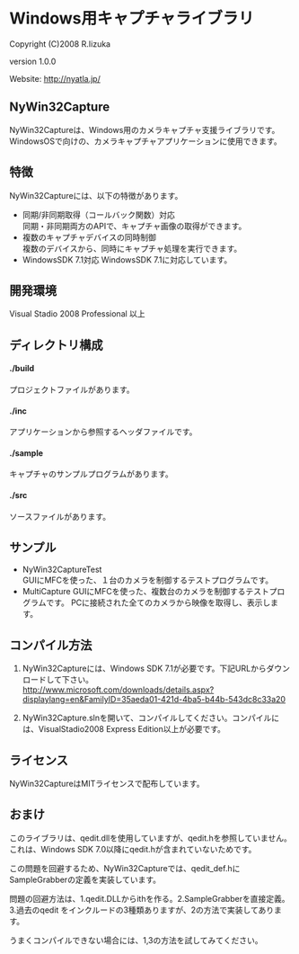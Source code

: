 # Windows用キャプチャライブラリ
Copyright (C)2008 R.Iizuka

version 1.0.0

Website:	http://nyatla.jp/


## NyWin32Capture

NyWin32Captureは、Windows用のカメラキャプチャ支援ライブラリです。
WindowsOSで向けの、カメラキャプチャアプリケーションに使用できます。


## 特徴
NyWin32Captureには、以下の特徴があります。
	
* 同期/非同期取得（コールバック関数）対応  
同期・非同期両方のAPIで、キャプチャ画像の取得ができます。
* 複数のキャプチャデバイスの同時制御  
複数のデバイスから、同時にキャプチャ処理を実行できます。
* WindowsSDK 7.1対応
WindowsSDK 7.1に対応しています。

## 開発環境
Visual Stadio 2008 Professional 以上


## ディレクトリ構成
#### ./build
プロジェクトファイルがあります。
#### ./inc
アプリケーションから参照するヘッダファイルです。
#### ./sample
キャプチャのサンプルプログラムがあります。
#### ./src
ソースファイルがあります。


## サンプル
* NyWin32CaptureTest  
GUIにMFCを使った、１台のカメラを制御するテストプログラムです。
* MultiCapture
GUIにMFCを使った、複数台のカメラを制御するテストプログラムです。
PCに接続された全てのカメラから映像を取得し、表示します。


## コンパイル方法

1. NyWin32Captureには、Windows SDK 7.1が必要です。下記URLからダウンロードして下さい。  
	http://www.microsoft.com/downloads/details.aspx?displaylang=en&FamilyID=35aeda01-421d-4ba5-b44b-543dc8c33a20

2. NyWin32Capture.slnを開いて、コンパイルしてください。コンパイルには、VisualStadio2008 Express Edition以上が必要です。
	

## ライセンス
NyWin32CaptureはMITライセンスで配布しています。


## おまけ

このライブラリは、qedit.dllを使用していますが、qedit.hを参照していません。
これは、Windows SDK 7.0以降にqedit.hが含まれていないためです。
	
この問題を回避するため、NyWin32Captureでは、qedit_def.hにSampleGrabberの定義を実装しています。
	
問題の回避方法は、1.qedit.DLLからithを作る。2.SampleGrabberを直接定義。3.過去のqedit
をインクルードの3種類ありますが、2の方法で実装してあります。

うまくコンパイルできない場合には、1,3の方法を試してみてください。
